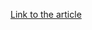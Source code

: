 [Link to the article](https://www.cisa.gov/news-events/alerts/2025/02/07/trimble-releases-security-updates-address-vulnerability-cityworks-software)
